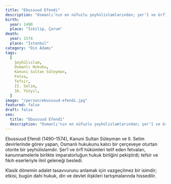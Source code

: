 ```yaml
---
title: "Ebussuud Efendi"
description: "Osmanlı’nın en nüfuzlu şeyhülislamlarından; şer‘î ve örfî hukuku telif eden fetvalarıyla klasik Osmanlı hukukunu sistemleştiren bir âlimdir."
birth:
  year: 1490
  place: "İskilip, Çorum"
death:
  year: 1574
  place: "İstanbul"
category: "Din Adamı"
tags:
  [
    Şeyhülislam,
    Osmanlı Hukuku,
    Kanuni Sultan Süleyman,
    Fetva,
    Tefsir,
    II. Selim,
    16. Yüzyıl,
  ]
image: "/person/ebussuud-efendi.jpg"
featured: false
draft: false
seo:
  title: "Ebussuud Efendi"
  description: "Osmanlı’nın en nüfuzlu şeyhülislamlarından; şer‘î ve örfî hukuku telif eden fetvalarıyla klasik Osmanlı hukukunu sistemleştiren bir âlimdir."
---
```


Ebussuud Efendi (1490–1574), Kanuni Sultan Süleyman ve II. Selim devirlerinde görev yapan, Osmanlı hukukunu kalıcı bir çerçeveye oturtan otorite bir şeyhülislamdır. Şer‘î ve örfî hükümleri telif eden fetvaları, kanunnamelerle birlikte imparatorluğun hukuk birliğini pekiştirdi; tefsir ve fıkıh eserleriyle ilmî geleneği besledi.

Klasik dönemin adalet tasavvurunu anlamak için vazgeçilmez bir isimdir; etkisi, bugün dahi hukuk, din ve devlet ilişkileri tartışmalarında hissedilir.
